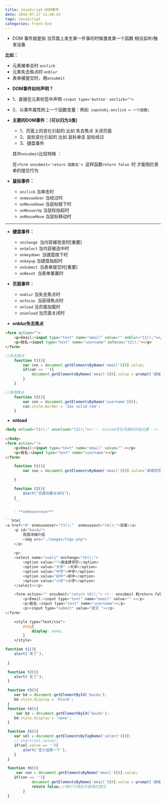 ```yaml
---
title: JavaScript-DOM事件
date: 2016-07-27 11:40:43
tags: JavaScript
categories: Front-End
---
```


- DOM 事件就是指 当页面上发生某一件事的时候激发某一个函数 相当监听/触发设备
 
**比如：**
- 元素被单击时 `onclick`
- 元素失去焦点时	`onblur`
- 表单被提交时，用`onsubmit`
 <!--more-->
- **DOM事件如何声明？**
<!--more-->
  - 1、直接在元素标签中声明 `<input type='button' onclick="">`
 
  - 2、以事件属性附上一个函数变量：例如` inputobj.onclick = 一个函数;`
 
  
- **主要的DOM事件：（可以归为3类）**
 
  - 1、页面上的变化引起的 比如 失去焦点 关闭页面
  - 2、鼠标变化引起的 比如 鼠标单击 鼠标经过
  - 3、键盘事件
 
 
  其中`onsubmit`比较特殊 ：
 
  在`<form onsubmit='return 函数名'> `这样函数`return false `时 才能阻拦表单的提交行为 
 
- **鼠标事件：**
    -	`onclick` 当单击时
    -	`onmouseOver` 当经过时
    -	`onMouseDown` 当鼠标按下时
    -	`onMouserUp` 当鼠标抬起时
    -	`onMouseMove` 当鼠标移动时
 
 ---
 
-  **键盘事件：**
 	-	`onchange `当内容被改变时[重要]
 	-	`onSelect` 当内容被选中时
 	-	`onkeydown `当键盘按下时
 	-	`onkeyup` 当键盘抬起时
 	-	`onSubmit `当表单提交时[重要]
 	-	`onReset `当表单重置时
 
  - **页面事件：**
  	-	`onblur` 当失去焦点时
  	-	`onfocus `当获得焦点时
  	-	`onload` 当页面加载时
  	-	`onunload` 当页面关闭时

- **onblur失去焦点**

```html
<form action="">
	<p>Email:<input type="text" name="email" value="" onblur="t1();"></p>
	<p>姓名:<input type="text" name="username" onfocus="t2();"></p>
</form>
```

```javascript
//失去焦点
 	function t1(){
 		var con = document.getElementsByName('email')[0].value;
 		if(con == ''){
 			document.getElementsByName('email')[0].value = prompt('请输入邮件地址：');
 		}
 	}

//获得焦点
 	function t2(){
 		var con = document.getElementsByName('username')[0];
 		con.style.border = '2px solid red';
 	}
  ```
  
- **onload**

```html
<body onload="t1();" onunload="t2();"><!--  onload写在页面的开始位置 -->
	
</body>
<form action="">
	<p>Email:<input type="text" name="email" value="" ></p>
	<p>姓名:<input type="text" name="username"></p>
</form>
```

```javascript
 	function t1(){
 		var con = document.getElementsByName('email')[0].value='请填写您的email';

 	}

	function t2(){
		alert("您真的要关闭吗");
	}
    ```
    
    - **onmouserover**

```html
<a href="#" onmouseover="t3();"  onmouseout="t4();">百度</a>
	<p id="baidu">
		百度详细介绍
		<img src="./images/logo.png">
	</p>
	
	<p>
	<select name="xueli" onchange="t5();">
		<option value="">请选择学历</option>
		<option value="大学" >大学</option>
		<option value="中学">中学</option>
		<option value="初中">初中</option>	
		<option value="小学">小学</option>	
	</select></p>

	<form action="" onsubmit="return t6();"> <!-- onsubmit 和return false结合才能阻止提交  地址栏没变化说明阻拦 -->
		<p>Email:<input type="text" name="email" value="" ></p>
		<p>姓名:<input type="text" name="username"></p>
		<p><input type="submit" value="提交 "></p>
</form>
```

```css
	<style type="text/css">
		#img{
			display: none;
		}
	</style>
 ```
    
```javascript
function t1(){
 	alert('来了');
 	
 }

 function t2(){
 	alert('走了');
 }

 function t3(){
 	var bd = document.getElementById('baidu');
 	bd.style.display = 'block';
 }
 function t4(){
 	 var bd = document.getElementById('baidu');
 	bd.style.display = 'none';
 }

 function t5(){
 	var sel = document.getElementsByTagName('select')[0];
 	// alert(sel.value);
 	if(sel.value == ''){
 		alert('至少选择一个');
 	}
 }

 function t6(){
 	 var con = document.getElementsByName('email')[0].value;
 	if(con == ''){
 			document.getElementsByName('email')[0].value = prompt('请输入邮件地址：');
 			return false;//和67行结合才能阻拦提交
 		}
 }
 ```
 
